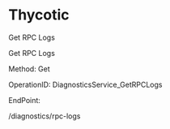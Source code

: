 #     Thycotic


Get RPC Logs

Get RPC Logs

Method: Get

OperationID: DiagnosticsService_GetRPCLogs

EndPoint:

/diagnostics/rpc-logs
